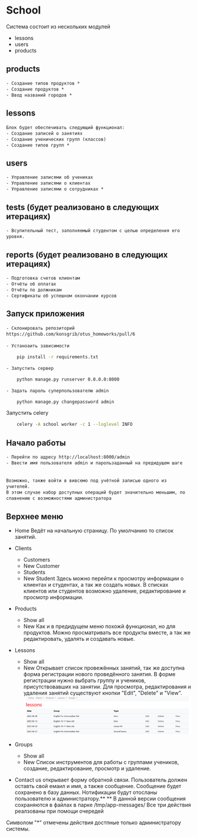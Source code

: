 # School

Система состоит из нескольких модулей
- lessons
- users
- products



## products
    - Создание типов продуктов *
    - Создание продуктов *
    - Ввод названий городов *

## lessons
    Блок будет обеспечивать следующий функционал:
    - Создание записей о занятиях
    - Создание ученических групп (классов)
    - Создание типов групп *
    
## users
    - Управление записями об учениках
    - Управление записями о клиентах
    - Управление записями о сотрудниках *

## tests (будет реализовано в следующих итерациях)
    - Всупительный тест, заполняемый студентом с целью определения его уровня.
## reports (будет реализовано в следующих итерациях)
    - Подготовка счетов клиентам
    - Отчёты об оплатах
    - Отчёты по должникам
    - Сертификаты об успешном окончании курсов

## Запуск приложения
    - Склонировать репозиторий
    https://github.com/konsgrib/otus_homeworks/pull/6

    - Устаноаить зависимости
```bash
    pip install -r requirements.txt
```
    - Запустить сервер
```bash
    python manage.py runserver 0.0.0.0:8000
```
    - Задать пароль суперпользователю admin
```bash
    python manage.py changepassword admin
```
Запустить celery
```bash
    celery -A school worker -c 1 --loglevel INFO
```
## Начало работы
    - Перейти по адресу http://localhost:8000/admin
    - Ввести имя пользователя admin и парользаданный на предидущем шаге 


    Возможно, также войти в вивсемо под учётной записью одного из учителей.
    В этом случае набор доступных операций будет значительно меньшим, по спавнению с возможностями администратора


## Верхнее меню 
- Home
Ведёт на начальную страницу.
По умолчанию то список занятий.
- Clients
    - Customers
    - New Customer
    - Students
    - New Student
Здесь можно перейти к просмотру информации о клиентах и студентах, а так же создать новых.
В списках клиентов или студентов возможно удаление, редактирование и просмотр информации.

- Products
    - Show all
    - New
Как и в предидущем меню похожй функционал, но для продуктов. Можно просматривать все продукты вместе, а так же редактировать, удалять и создавать новые.
- Lessons
    - Show all
    - New
Открывает список провежённых занятий, так же доступна форма регистрации нового проведённого занятия.
В форме регистрации нужно выбрать группу и учеников, присутствовавших на занятии.
Для просмотра, редактирования и удаления занятий существуют кнопки "Edit", "Delete" и  "View".
![Изобрадение списка занятий](docs\lessons_view.png)
- Groups
    - Show all
    - New
Список инструментов для работы с группами учеников, создание, редактирование, просмотр и удаление.

- Contact us открывает форму обратной связи. Пользователь должен оставть свой емаил и имя, а также сообщение.
Сообщение будет сохранено в базу данных. Нотификации будут отосланы пользователю и администратору.**
** В данной версии сообщения сохраняются в файлах в парке /tmp/app-messages/
Все три действия реалзованы при помощи очередей 

Символом "*" отмечены действия достпные только администратору системы. 

